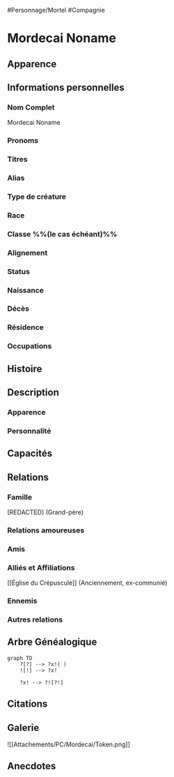 #Personnage/Mortel
#Compagnie

# Mordecai Noname

## Apparence

## Informations personnelles
### Nom Complet
Mordecai Noname

### Pronoms
### Titres
### Alias
### Type de créature
### Race
### Classe %%(le cas échéant)%%
### Alignement
### Status
### Naissance
### Décès
### Résidence
### Occupations

## Histoire

## Description
### Apparence

### Personnalité

## Capacités

## Relations
### Famille
\[REDACTED\] (Grand-père)

### Relations amoureuses
### Amis
### Alliés et Affiliations
[[Église du Crépuscule]] (Anciennement, ex-communié)

### Ennemis
### Autres relations

## Arbre Généalogique
```mermaid
graph TD
    ?[?] --> ?x!( )
    ![!] --> ?x!

    ?x! --> ?![?!]
```

## Citations

## Galerie
![[Attachements/PC/Mordecai/Token.png]]

## Anecdotes